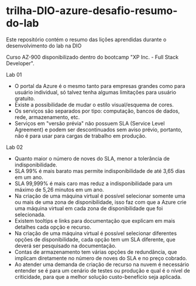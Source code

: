 # trilha-DIO-azure-desafio-resumo-do-lab
Este repositório contém o resumo das lições aprendidas durante o desenvolvimento do lab na DIO

Curso AZ-900 disponibilizado dentro do bootcamp "XP Inc. - Full Stack Developer".

Lab 01
- O portal da Azure é o mesmo tanto para empresas grandes como para usuário individual, só talvez tenha algumas limitações para usuário gratuito.
- Existe a possibilidade de mudar o estilo visual/esquema de cores.
- Os serviços são separados por tipo: computação, bancos de dados, rede, armazenamento, etc.
- Serviços em "versão prévia" não possuem SLA (Service Level Agreement) e podem ser descontinuados sem aviso prévio, portanto, não é para usar para cargas de trabalho em produção.

Lab 02
- Quanto maior o número de noves do SLA, menor a tolerância de indisponibilidade.
- SLA 99% é mais barato mas permite indisponibilidade de até 3,65 dias em um ano.
- SLA 99,999% é mais caro mas reduz a indisponibilidade para um máximo de 5,26 minutos em um ano.
- Na criação de uma máquina virtual é possível selecionar somente uma ou mais de uma zona de disponibilidade, isso faz com que a Azure crie uma máquina virtual em cada zona de disponibilidade que foi selecionada.
- Existem tooltips e links para documentação que explicam em mais detalhes cada opção e recurso.
- Na criação de uma máquina virtual é possível selecionar diferentes opções de disponibilidade, cada opção tem um SLA diferente, que deverá ser pesquisado na documentação.
- Contas de armazenamento tem várias opções de redundância, que implicam diretamente no número de noves do SLA e no preço cobrado.
- Ao atender uma demanda de criação de recurso na nuvem é necessário entender se é para um cenário de testes ou produção e qual é o nível de criticidade, para que a melhor solução custo-benefício seja aplicada.

